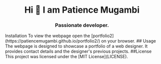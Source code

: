 <h1 align="center">Hi 👋 I am Patience Mugambi</h1>
<h3 align="center">Passionate developer.</h3>
Installation
To view the webpage open the  [portfolio2](https://patiencemugambi.github.io/portfolio2/) on your browser.
## Usage
The webpage is designed to showcase a portfolio of a web designer. It provides contact details and the designer's previous projects.
##License
This project was licensed under the [MIT License](LICENSE).
